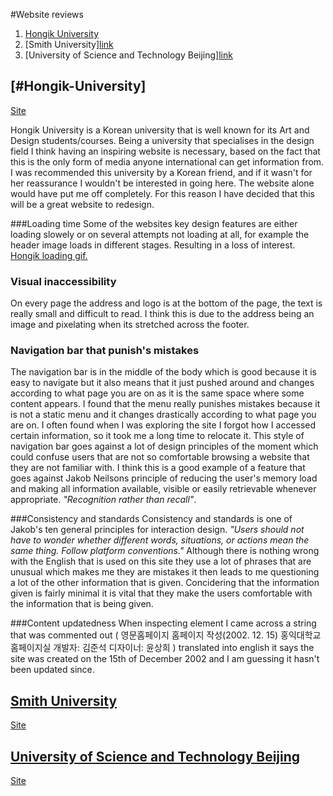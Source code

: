 #Website reviews

1. [Hongik University](#Hongik-university)
2. [Smith University][link](#anchor2)
3. [University of Science and Technology Beijing][link](#anchor3)

## [#Hongik-University]
[Site](http://en.hongik.ac.kr/)

Hongik University is a Korean university that is well known for its Art and Design students/courses. Being a university that specialises in the design field I think having an inspiring website is necessary, based on the fact that this is the only form of media anyone international can get information from. I was recommended this university by a Korean friend, and if it wasn't for her reassurance I wouldn't be interested in going here. The website alone would have put me off completely. For this reason I have decided that this will be a great website to redesign.  

###Loading time
Some of the websites key design features are either loading slowely or on several attempts not loading at all, for example the header image loads in different stages. Resulting in a loss of interest.
[Hongik loading gif.](https://github.com/Jonnygwi/WEB14104/blob/master/students/Jonny/Hongikloading.gif "Hongik website loading gif")

### Visual inaccessibility
On every page the address and logo is at the bottom of the page, the text is really small and difficult to read. I think this is due to the address being an image and pixelating when its stretched across the footer. 

### Navigation bar that punish's mistakes
The navigation bar is in the middle of the body which is good because it is easy to navigate but it also means that it just pushed around and changes according to what page you are on as it is the same space where some content appears. I found that the menu really punishes mistakes because it is not a static menu and it changes drastically according to what page you are on. I often found when I was exploring the site I forgot how I accessed certain information, so it took me a long time to relocate it. This style of navigation bar goes against a lot of design principles of the moment which could confuse users that are not so comfortable browsing a website that they are not familiar with. I think this is a good example of a feature that goes against Jakob Neilsons principle of reducing the user's memory load and making all information available, visible or easily retrievable whenever appropriate. *"Recognition rather than recall"*.

###Consistency and standards
Consistency and standards is one of Jakob's ten general principles for interaction design. *"Users should not have to wonder whether different words, situations, or actions mean the same thing. Follow platform conventions."*
Although there is nothing wrong with the English that is used on this site they use a lot of phrases that are unusual which makes me they are mistakes it then leads to me questioning a lot of the other information that is given. Concidering that the information given is fairly minimal it is vital that they make the users comfortable with the information that is being given.

###Content updatedness
When inspecting element I came across a string that was commented out ( 영문홈페이지 홈페이지 작성(2002. 12. 15) 홍익대학교 홈페이지실 개발자: 김준석 디자이너: 윤상희 ) translated into english it says the site was created on the 15th of December 2002 and I am guessing it hasn't been updated since.

## [Smith University](id:anchor2)
[Site](http://www.smith.edu/)

## [University of Science and Technology Beijing](id:anchor3)
[Site](http://en.ustb.edu.cn/)
